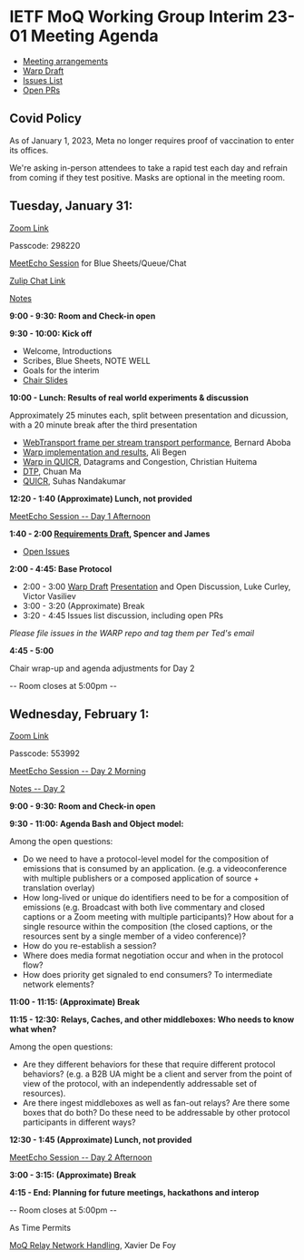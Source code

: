 # IETF MoQ Working Group Interim 23-01 Meeting Agenda

* [Meeting arrangements](https://github.com/moq-wg/wg-materials/blob/master/interim-23-01/arrangements.md)
* [Warp Draft](https://kixelated.github.io/warp-draft/draft-lcurley-warp.html)
* [Issues List](https://github.com/kixelated/warp-draft/issues)
* [Open PRs](https://github.com/kixelated/warp-draft/pulls)

## Covid Policy

As of January 1, 2023, Meta no longer requires proof of vaccination to enter its
offices.

We're asking in-person attendees to take a rapid test each day and refrain from
coming if they test positive.  Masks are optional in the meeting room.

## Tuesday, January 31:

[Zoom Link](https://fb.zoom.us/j/92637375736)

Passcode: 298220

[MeetEcho Session](https://meetings.conf.meetecho.com/interim/?short=efac8b55-b9aa-491b-abd9-4da9b0579e31) for Blue Sheets/Queue/Chat

[Zulip Chat Link](https://zulip.ietf.org/#narrow/stream/moq)

[Notes](https://notes.ietf.org/notes-ietf-interim-2023-moq-03-moq)

 **9:00 -  9:30: Room and Check-in open**

 **9:30 - 10:00: Kick off**

* Welcome, Introductions
* Scribes, Blue Sheets, NOTE WELL
* Goals for the interim
* [Chair Slides](https://github.com/moq-wg/wg-materials/blob/main/interim-23-01/MoQ%20Interim%2023-01.pdf)

**10:00 -  Lunch: Results of real world experiments & discussion**

Approximately 25 minutes each, split between presentation and dicussion, with a 20 minute break after the third presentation

* [WebTransport frame per stream transport performance](https://github.com/moq-wg/wg-materials/blob/main/interim-23-01/MoQ_Interim_Jan_31_2023.pdf), Bernard Aboba
* [Warp implementation and results](https://urldefense.com/v3/__https://docs.google.com/presentation/d/17lM0oGhpSRwMGCxbUS3PRmn8YgtcW9EKuClMKcM-Ihg/edit?usp=sharing__;!!Bt8RZUm9aw!4HP8i1S8jyWUjt5MxaXW6k3-BVDCf0vtArcXCXi-zZOCRe6G0GoJ03IsdafV95LyXfSMU_rIs2ln0w9OT0rP$), Ali Begen
* [Warp in QUICR](https://github.com/moq-wg/wg-materials/blob/main/interim-23-01/Warp%20in%20QUICR%2C%20Datagrams%20and%20Congestion.pdf), Datagrams and Congestion, Christian Huitema
* [DTP](https://github.com/moq-wg/wg-materials/blob/main/interim-23-01/DTP_MoQ_interim.pdf), Chuan Ma
* [QUICR](https://github.com/moq-wg/wg-materials/blob/main/interim-23-01/quicr-moq-interim.pdf), Suhas Nandakumar

**12:20 -  1:40  (Approximate) Lunch, not provided**

[MeetEcho Session -- Day 1 Afternoon](https://meetings.conf.meetecho.com/interim/?short=9f2f22d9-18f0-454f-b22f-e9f8b5a5020e)

 **1:40 -  2:00  [Requirements Draft](https://github.com/fiestajetsam/draft-gruessing-moq-requirements), Spencer and James**
 * [Open Issues](https://github.com/fiestajetsam/draft-gruessing-moq-requirements/issues)

**2:00 - 4:45: Base Protocol**

* 2:00 -  3:00  [Warp Draft](https://kixelated.github.io/warp-draft/draft-lcurley-warp.html) [Presentation](https://docs.google.com/presentation/d/1z4_uK4Tibe3QfqtNLR4EoyJlzBrQevCBaB3j5z83pLc/edit?usp=sharing) and Open Discussion, Luke Curley, Victor Vasiliev
* 3:00 -  3:20  (Approximate) Break
* 3:20 -  4:45  Issues list discussion, including open PRs
 
*Please file issues in the WARP repo and tag them per Ted's email*

**4:45 -  5:00**

Chair wrap-up and agenda adjustments for Day 2

-- Room closes at 5:00pm --


## Wednesday, February 1:

[Zoom Link](https://fb.zoom.us/j/94595516261)

Passcode: 553992

[MeetEcho Session -- Day 2 Morning](https://meetings.conf.meetecho.com/interim/?short=1db9c18d-bdb5-4c0c-83f6-f14ad9e45f74)

[Notes -- Day 2](https://notes.ietf.org/notes-ietf-interim-2023-moq-05-moq)

 **9:00 -  9:30: Room and Check-in open**

**9:30 - 11:00: Agenda Bash and Object model:**

Among the open questions:
* Do we need to have a protocol-level model for the composition of emissions that is consumed by an application.  (e.g. a videoconference with multiple publishers or a composed application of source + translation overlay)
* How long-lived or unique do identifiers need to be for a composition of emissions (e.g. Broadcast with both live commentary and closed captions or a Zoom meeting with multiple participants)?   How about for a single resource within the composition (the closed captions, or the resources sent by a single member of a video conference)?
*	How do you re-establish a session?
* Where does media format negotiation occur and when in the protocol flow?
*	How does priority get signaled to end consumers?  To intermediate network elements?

**11:00 - 11:15: (Approximate) Break**

**11:15 - 12:30:  Relays, Caches, and other middleboxes: Who needs to know what when?**

Among the open questions:
* Are they different behaviors for these that require different protocol behaviors? (e.g. a B2B UA might be a client and server from the point of view of the protocol, with an independently addressable set of resources).
* Are there ingest middleboxes as well as fan-out relays?  Are there some boxes that do both?  Do these need to be addressable by other protocol participants in different ways?

**12:30 - 1:45 (Approximate) Lunch, not provided**

[MeetEcho Session -- Day 2 Afternoon](https://meetings.conf.meetecho.com/interim/?short=1db9c18d-bdb5-4c0c-83f6-f14ad9e45f74)

**3:00 - 3:15: (Approximate) Break**

**4:15 - End: Planning for future meetings, hackathons and interop**

-- Room closes at 5:00pm --

As Time Permits

[MoQ Relay Network Handling](https://www.ietf.org/archive/id/draft-defoy-moq-relay-network-handling-01.html), Xavier De Foy
